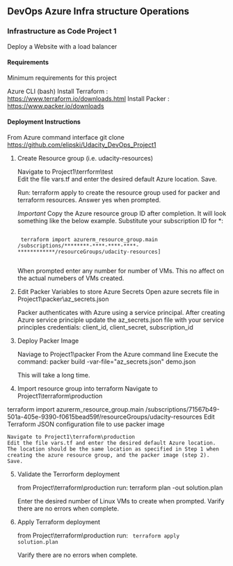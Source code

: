 ## DevOps Azure Infra structure Operations ##
### Infrastructure as Code Project 1 ###

Deploy a Website with a load balancer 

#### Requirements ####
Minimum requirements for this project

Azure CLI (bash)
Install Terraform   : https://www.terraform.io/downloads.html
Install Packer      : https://www.packer.io/downloads


#### Deployment Instructions ####

From Azure command interface git clone https://github.com/elipski/Udacity_DevOps_Project1

1. Create Resource group (i.e. udacity-resources)

    Navigate to Project1\terrform\test\
    Edit the file vars.tf and enter the desired default Azure location. Save.

    Run: terraform apply to create the resource group used for packer and terraform resources.
    Answer yes when prompted.

    *Important*
    Copy the Azure resource group ID after completion. It will look something like the below example. Substitute your subscription ID for *:

    <code>
    terraform import azurerm_resource_group.main /subscriptions/********-****-****-****-************/resourceGroups/udacity-resources]
    </code>

    When prompted enter any number for number of VMs. This no affect on the actual numebers of VMs created.

2. Edit Packer Variables to store Azure Secrets
    Open azure secrets file in Project1\packer\az_secrets.json

    Packer authenticates with Azure using a service principal. After creating Azure service principle update the az_secrets.json file with your service principles credentials: 
    client_id, 
    client_secret,
    subscription_id

3. Deploy Packer Image 

    Naviage to Project1\packer
    From the Azure command line Execute the command:
    packer build -var-file="az_secrets.json" demo.json

    This will take a long time.

4. Import resource group into terraform
    Navigate to Project1\terraform\production


terraform import azurerm_resource_group.main /subscriptions/71567b49-501a-405e-9390-f0615bead59f/resourceGroups/udacity-resources
Edit Terraform JSON configuration file to use packer image

    Navigate to Project1\terraform\production
    Edit the file vars.tf and enter the desired default Azure location. The location should be the same location as specified in Step 1 when creating the azure resource group, and the packer image (step 2). Save. 
    
5. Validate the Terrorform deployment

    from Project\terraform\production run:
    terraform plan -out solution.plan

    Enter the desired number of Linux VMs to create when prompted. 
    Varify there are no errors when complete.

6. Apply Terraform deployment  

    from Project\terraform\production run:
    <code>
    terraform apply solution.plan
    </code>
    
    Varify there are no errors when complete.